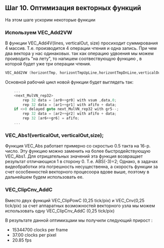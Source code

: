 ## Шаг 10. Оптимизация векторных функций 

На этом шаге ускорим некоторые функции 
###  Используем VEC_Add2VW
В функции VEC_Add4V(lines, verticalOut, size)  просиходит суммирования 4 массив. Т.е. производится 4 операции чтения и одна запись. При чем два вектора у нас одинаковых. 
так как операцию удвоения мы можем проиводить "на лету", то напишем соотвествующую функцию , в которой будет уже три операции чтения.
```cpp
VEC_Add2VW (horizontTmp, horizontTmpUpLine,horizontTmpDnLine,verticalOut, size);
```

Основной рабочий цикл новой функции будет выглядеть так:
```cpp
	...
	<next_MulVN_rep32>
		rep 32 data = [ar0++gr0] with vsum ,data,0;
		rep 32 data = [ar1++gr1] with afifo + data;
	if <>0 delayed goto next_MulVN_rep32 with gr5--;
		rep 32 data = [ar2++gr2] with afifo + data;
		rep 32 [ar6++gr6] = afifo; 
	...
```

### VEC_Abs1(verticalOut, verticalOut,size);	
Функция VEC_Abs работает примерно со скростью 0.5 такта на 16-р. число. 
Эту функцию можно заменить на более быстродействующую VEC_Abs1. Для отрицательных значений эта функция возвращает результат отличающися 1 в сторону 0. 
Т.е. ABS(-3)=2; Однако, в задачах видеобработки эта погрешность несущественна, а скорость функции за счет ососбенностей векторного процесоора вдове выше, поэтому в дальнейшем будем использовать ее.


### VEC_ClipCnv_AddC 
Вместо двух функций VEC_ClipPowC (0,25 tick/pix) и VEC_Cnv(0,25 tick/pix)  за счет аппаратных возможностей векторного узла мы можем использовать одну VEC_ClipCnv_AddC (0,25 tick/pix)

В результате данной оптимизцаии мы получили следующий прирост : 

- 15344700 clocks per frame
- 37.00 clocks per pixel
- 20.85 fps









